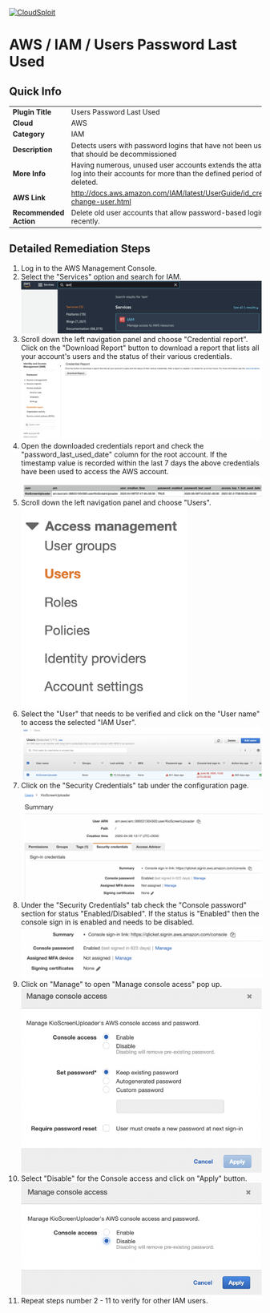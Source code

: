 [![CloudSploit](https://cloudsploit.com/img/logo-new-big-text-100.png "CloudSploit")](https://cloudsploit.com)

# AWS / IAM / Users Password Last Used

## Quick Info

| | |
|-|-|
| **Plugin Title** | Users Password Last Used |
| **Cloud** | AWS |
| **Category** | IAM |
| **Description** | Detects users with password logins that have not been used for a period of time and that should be decommissioned |
| **More Info** | Having numerous, unused user accounts extends the attack surface. If users do not log into their accounts for more than the defined period of time, the account should be deleted. |
| **AWS Link** | http://docs.aws.amazon.com/IAM/latest/UserGuide/id_credentials_passwords_admin-change-user.html |
| **Recommended Action** | Delete old user accounts that allow password-based logins and have not been used recently. |

## Detailed Remediation Steps
1. Log in to the AWS Management Console.
2. Select the "Services" option and search for IAM. </br> <img src="/resources/aws/iam/users-password-last-used/step2.png"/>
3. Scroll down the left navigation panel and choose "Credential report". Click on the "Download Report" button to download a report that lists all your account's users and the status of their various credentials. </br><img src="/resources/aws/iam/users-password-last-used/step3.png"/>
4. Open the downloaded credentials report and check the "password_last_used_date" column for the root account. If the timestamp value is recorded within the last 7 days the above credentials have been used to access the AWS account.</br><img src="/resources/aws/iam/users-password-last-used/step4.png"/>
5. Scroll down the left navigation panel and choose "Users". </br><img src="/resources/aws/iam/users-password-last-used/step5.png"/>
6. Select the "User" that needs to be verified and click on the "User name" to access the selected "IAM User".</br><img src="/resources/aws/iam/users-password-last-used/step6.png"/>
7. Click on the "Security Credentials" tab under the configuration page.</br><img src="/resources/aws/iam/users-password-last-used/step7.png"/>
8. Under the "Security Credentials" tab check the "Console password" section for status "Enabled/Disabled". If the status is "Enabled" then the console sign in is enabled and needs to be disabled. </br><img src="/resources/aws/iam/users-password-last-used/step8.png"/>
9. Click on "Manage" to open "Manage console acess" pop up. </br><img src="/resources/aws/iam/users-password-last-used/step9.png"/>
10. Select "Disable" for the Console access and click on "Apply" button. </br><img src="/resources/aws/iam/users-password-last-used/step10.png"/>
11. Repeat steps number 2 - 11 to verify for other IAM users.</br>
